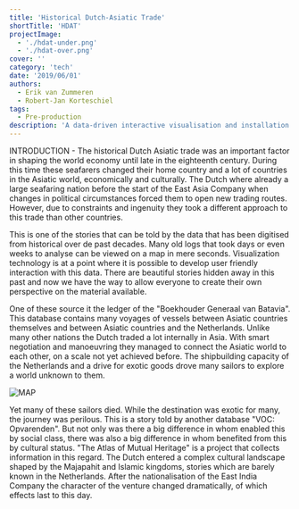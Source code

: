 ```yaml
---
title: 'Historical Dutch-Asiatic Trade'
shortTitle: 'HDAT'
projectImage:
  - './hdat-under.png'
  - './hdat-over.png'
cover: ''
category: 'tech'
date: '2019/06/01'
authors:
  - Erik van Zummeren
  - Robert-Jan Korteschiel
tags:
  - Pre-production
description: 'A data-driven interactive visualisation and installation of the historical dutch asiatic trade'
---
```


INTRODUCTION - The historical Dutch Asiatic trade was an important factor in shaping the world economy until late in the eighteenth century. During this time these seafarers changed their home country and a lot of countries in the Asiatic world, economically and culturally. The Dutch where already a large seafaring nation before the start of the East Asia Company when changes in political circumstances forced them to open new trading routes. However, due to constraints and ingenuity they took a different approach to this trade than other countries. 

This is one of the stories that can be told by the data that has been digitised from historical over de past decades. Many old logs that took days or even weeks to analyse can be viewed on a map in mere seconds. Visualization technology is at a point where it is possible to develop user friendly interaction with this data. There are beautiful stories hidden away in this past and now we have the way to allow everyone to create their own perspective on the material available.  

One of these source it the ledger of the "Boekhouder Generaal van Batavia". This database contains many voyages of vessels between Asiatic countries themselves and between Asiatic countries and the Netherlands. Unlike many other nations the Dutch traded a lot internally in Asia. With smart negotiation and manoeuvring they managed to connect the Asiatic world to each other, on a scale not yet achieved before. The shipbuilding capacity of the Netherlands and a drive for exotic goods drove many sailors to explore a world unknown to them. 

![MAP](./map.png)

Yet many of these sailors died. While the destination was exotic for many, the journey was perilous. This is a story told by another database "VOC: Opvarenden". But not only was there a big difference in whom enabled this by social class, there was also a big difference in whom benefited from this by cultural status. "The Atlas of Mutual Heritage" is a project that collects information in this regard. The Dutch entered a complex cultural landscape shaped by the Majapahit and Islamic kingdoms, stories which are barely known in the Netherlands. After the nationalisation of the East India Company the character of the venture changed dramatically, of which effects last to this day.